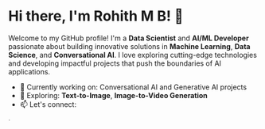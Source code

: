 # Hi there, I'm Rohith M B! 👋

Welcome to my GitHub profile! I'm a **Data Scientist** and **AI/ML Developer** passionate about building innovative solutions in **Machine Learning**, **Data Science**, and **Conversational AI**. I love exploring cutting-edge technologies and developing impactful projects that push the boundaries of AI applications.

- 🔭 Currently working on: Conversational AI and Generative AI projects
- 🌱 Exploring: **Text-to-Image**, **Image-to-Video Generation**
- 📫 Let's connect:

<!DOCTYPE html>
<html lang="en">
<head>
    <meta charset="UTF-8">
    <meta name="viewport" content="width=device-width, initial-scale=1.0">
    <title> LinkedIn Logo with Link </title>
    <style>
    .linkedin-logo {
            width: 4px;
            height: 4px;
        }
    </style>
</head>
<body>
    <a href="www.linkedin.com/in/rohithekm" target="_blank" title="Visit my LinkedIn profile">
        <img src="https://upload.wikimedia.org/wikipedia/commons/c/ca/LinkedIn_logo_initials.png" 
             alt="LinkedIn" class="linkedin-logo">
    </a>
</body>
</html>

